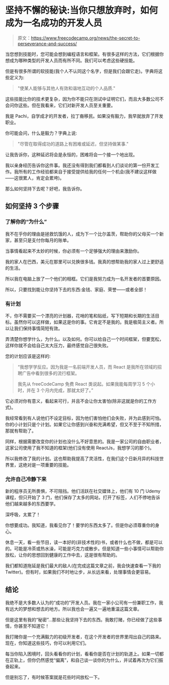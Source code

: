 # 坚持不懈的秘诀:当你只想放弃时，如何成为一名成功的开发人员

> 原文：<https://www.freecodecamp.org/news/the-secret-to-perseverance-and-success/>

当您想到技能时，您可能会想到编程语言和框架。有很多这样的方法，它们根据你想成为哪种类型的开发人员而有所不同。我们可以考虑这些硬技能。

但是有很多所谓的软技能(我个人不认同这个名字，但是我们会跟它走)。字典将这些定义为:

> "使某人能够与其他人有效和谐地互动的个人品质."

这些技能比你的技术更复杂，因为你不能只在测试中证明它们，而且大多数公司不会问你这些。但在我看来，它们对新开发人员至关重要。

我是 Pachi，自学成才的开发者，拉丁裔移民。如果没有毅力，我早就放弃了开发职业。

你可能会问，什么是毅力？字典上说:

> "尽管在取得成功的道路上有困难或延迟，但坚持做某事."

让我告诉你，这种延迟将会是永恒的，困难将会一个接一个地出现。

我以亲身经历告诉你这件事。我还没有得到我们都看到人们谈论的第一份开发工作。我所有的工作经验都来自于接受提供给我的任何一个机会(我不建议这样做——这很累人，肯定会累垮)。

那么如何坚持下去呢？好吧，我告诉你。

## 如何坚持 3 个步骤

### 了解你的“为什么”

我不在乎你的理由是拯救饥饿的人，成为下一个比尔盖茨，帮助你的父母买一个新家，甚至只是支付你每月的账单。

当事情看起来不太妙的时候，你必须有一个足够强大的理由来激励你。

我的家人在巴西，美元在那里可以兑换很多钱。我真的想帮助我的家人过上更舒适的生活。

所以我在电脑上放了一个他们的相框。它们是我努力成为一名开发者的首要原因。

所以，只要找到能让你坚持下去的东西:金钱、家庭、荣誉——或者全部！

### 有计划

不，你不需要买一个漂亮的计划器，花哨的笔和贴纸，写下短期和长期的生活目标。虽然你可以这样做，如果这是你的事。它肯定不是我的。我是极简主义者。所以让我们保持事情简短有效。

弄清楚你想学什么，为什么。以及如何。你可以给自己一个时间框架，但要宽松，这样你就不会给自己太大压力，最终感觉自己很失败。

您的计划应该是这样的:

> “我想学学反应。因为我是一名前端开发人员，而 React 是我所在领域的招聘广告中看到很多的流行框架。
> 
> 我先从 freeCodeCamp 免费 React 类说起。如果我能每周学习 5 个小时，并在 3 个月内完成，那就太好了。”

它必须对你有意义，看起来可行，并且不会让你太害怕(除非这就是你的工作方式)。

我经常看到有人说他们不设定目标，因为他们害怕他们会失败，并为此感到可怕。你的小计划只是个计划。如果它让你感到兴奋和充满希望，但又不至于不知所措，那就有帮助了。

同样，根据需要改变你的计划也没什么不好意思的。我是一家公司的自由职业者，这家公司使用了我不知道的框架(他们没有使用 ReactJs，我想学习的那个)。

所以我修改了我的计划。这也帮助我提高了灵活性，在我们这个日新月异的科技世界里，这绝对是一项重要的技能。

### 允许自己冷静下来

新的程序员无所畏惧，不可阻挡。他们活跃在社交媒体上，他们有 10 门 Udemy 课程，但只开始了 3 门，他们保存了太多的网站，打开了标签，人们不停地告诉他们越来越多的东西要学。

深呼吸，太累了！

你想要成功。我知道，我看见你了！要学的东西太多了。但是你必须尊重你的身心。

休息一天，看一些节目，读一本好的(非技术性的)书，或者什么也不做，都是可以的。可能是冷茶或热水澡，可能是巧克力或散步。但是知道一些小事情可以帮助你放松，让你的思想回到健康的工作中去，这是很有帮助的。

我们都知道拖延是我们最大的敌人(在完成这篇文章之前，我会快速查看一下我的 Twitter)。但有时，如果我们不时地让步，从长远来看，处理事情会更容易。

## 结论

我绝不是大多数人认为的“成功的”开发人员。我在一家小公司有一份兼职工作，我有远大的梦想和想去的地方。所以我也会一遍又一遍地重温这篇文章。

但是这里有我的“秘密”...那些让我坚持下去的东西。我敢打赌，你已经做了这些事情，你甚至不知道它！

我打赌你是一个充满毅力的初级开发者，在这个开发者的世界里闯出自己的路来。现在，你知道这些技巧，你可以利用它们。

每当你陷入困境时，回头看看你的计划，看看你是否在计划的轨道上。如果一切都在正轨上，但你仍然感觉“偏离”，和自己谈一谈你的为什么，并试着再次为它们振奋起来。

但是别忘了，有时候答案就是花些时间放松一下。